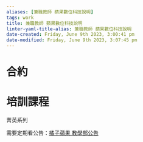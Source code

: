 ```yaml
---
aliases: [兼職教師 蘋果數位科技說明]
tags: work
title: 兼職教師 蘋果數位科技說明
linter-yaml-title-alias: 兼職教師 蘋果數位科技說明
date-created: Friday, June 9th 2023, 3:00:41 pm
date-modified: Friday, June 9th 2023, 3:07:45 pm
---
```


# 合約

# 培訓課程

菁英系列

需要定期看公告：[橘子蘋果 教學部公告](https://sites.google.com/orangeapple.co/teachingannouncement/%E9%A6%96%E9%A0%81)
